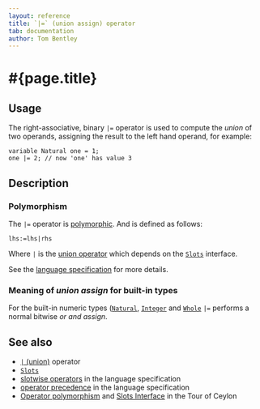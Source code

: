 ```yaml
---
layout: reference
title: `|=` (union assign) operator
tab: documentation
author: Tom Bentley
---
```


# #{page.title}

## Usage 

The right-associative, binary `|=` operator is used to compute the 
*union* of two operands, assigning the result to the left hand 
operand, for example:

    variable Natural one = 1;
    one |= 2; // now 'one' has value 3

## Description

### Polymorphism

The `|=` operator is [polymorphic](/documentation/reference/operator/operator-polymorphism). 
And is defined as follows:

    lhs:=lhs|rhs

Where `|` is the [union operator](../union) which depends on the 
[`Slots`](../../ceylon.language/Slots) interface.

See the [language specification](#{site.urls.spec}#slotwiseoperators) for 
more details.

### Meaning of *union assign* for built-in types

For the built-in numeric types ([`Natural`](../../ceylon.language/Natural), 
[`Integer`](../../ceylon.language/Integer) and
[`Whole`](../../ceylon.language/Whole) 
`|=` performs a normal bitwise *or and assign*. 

## See also

* [`|` (union)](../union) operator
* [`Slots`](../../ceylon.language/Slots)
* [slotwise operators](#{site.urls.spec}#slotwiseoperators) in the 
  language specification
* [operator precedence](#{site.urls.spec}#operatorprecedence) in the 
  language specification
* [Operator polymorphism](/documentation/tour/language-module/#operator_polymorphism) 
  and 
  [Slots Interface](/documentation/tour/language-module/#the_slots_interface) 
  in the Tour of Ceylon

